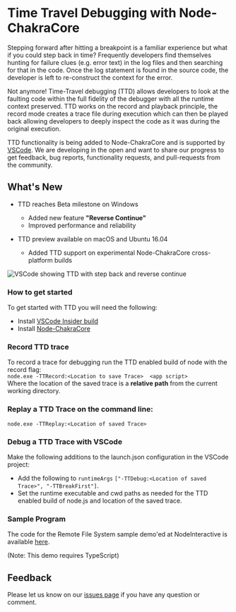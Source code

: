 # Time Travel Debugging with Node-ChakraCore

Stepping forward after hitting a breakpoint is a familiar experience but what 
if you could step back in time?  Frequently developers find themselves hunting 
for failure clues (e.g. error text) in the log files and then searching for 
that in the code.  Once the log statement is found in the source code, the 
developer is left to re-construct the context for the error.  

Not anymore!  Time-Travel debugging (TTD) allows developers to look at the 
faulting code within the full fidelity of the debugger with all the runtime 
context preserved.  TTD works on the record and playback principle, the record 
mode creates a trace file during execution which can then be played back 
allowing developers to deeply inspect the code as it was during the original 
execution. 

TTD functionality is being added to Node-ChakraCore and is supported by [VSCode](https://aka.ms/vscode-insider). 
We are developing in the open and want to share our progress to get feedback,
bug reports, functionality requests, and pull-requests from the community. 

## What's New
* TTD reaches Beta milestone on Windows
  * Added new feature **"Reverse Continue"**
  * Improved performance and reliability

* TTD preview available on macOS and Ubuntu 16.04
  * Added TTD support on experimental Node-ChakraCore cross-platform builds

![VSCode showing TTD with step back and reverse continue](https://aka.ms/nodettd-reversecontinue.gif)
### How to get started
To get started with TTD you will need the following:

- Install [VSCode Insider build](https://aka.ms/vscode-insider) 
- Install [Node-ChakraCore](https://github.com/nodejs/node-chakracore/releases)

### Record TTD trace
To record a trace for debugging run the TTD enabled build of node with the record flag:   
```node.exe -TTRecord:<Location to save Trace>  <app script>```  
Where the location of the saved trace is a **relative path** from the current working directory.

### Replay a TTD Trace on the command line:
```node.exe -TTReplay:<Location of saved Trace>```

### Debug a TTD Trace with VSCode
Make the following additions to the launch.json configuration in the VSCode project: 
- Add the following to ```runtimeArgs``` ```["-TTDebug:<Location of saved Trace>", "-TTBreakFirst"]```.
- Set the runtime executable and cwd paths as needed for the TTD enabled build of node.js and location of the saved trace.

### Sample Program
The code for the Remote File System sample demo'ed at NodeInteractive is available [here](http://research.microsoft.com/en-us/um/people/marron/samples/RFSDemo.zip).

(Note: This demo requires TypeScript)

## Feedback
Please let us know on our [issues page](https://github.com/nodejs/node-chakracore/issues) if you have any question or comment. 

